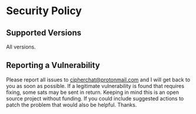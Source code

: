 # Security Policy

## Supported Versions

All versions.

## Reporting a Vulnerability

Please report all issues to [cipherchat@protonmail.com](mailto:cipherchat@protonmail.com) and I will get back to you as soon as possible. If a legitimate vulnerability is found that requires fixing, some sats may be sent in return. Keeping in mind this is an open source project without funding. If you could include suggested actions to patch the problem that would also be helpful. Thanks.
